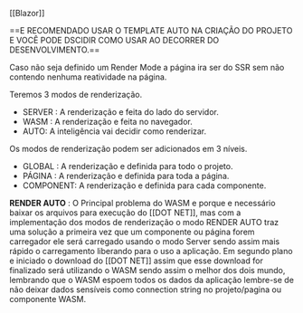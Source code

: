 [[Blazor]]

==E RECOMENDADO USAR O TEMPLATE AUTO NA CRIAÇÃO DO PROJETO E VOCÊ PODE DSCIDIR COMO USAR AO DECORRER DO DESENVOLVIMENTO.==

Caso não seja definido um Render Mode a página ira ser do SSR sem não contendo nenhuma reatividade na página.

Teremos 3 modos de renderização. 
- SERVER :  A renderização e feita do lado do servidor.
- WASM :  A renderização e feita no navegador.
- AUTO: A inteligência vai decidir como renderizar.

Os modos de renderização podem ser adicionados em 3 níveis.
 - GLOBAL :  A renderização e definida para todo o projeto.
 - PÁGINA :  A renderização e definida para toda a página.
 - COMPONENT: A renderização e definida para cada componente.


**RENDER AUTO** : O Principal problema do WASM e porque e necessário baixar os arquivos para execução do [[DOT NET]], mas com a implementação dos modos de renderização o modo RENDER AUTO traz uma solução a primeira vez que um componente ou página forem carregador ele será carregado usando o modo Server sendo assim mais rápido o carregamento liberando para o uso a aplicação.
Em segundo plano e iniciado o download do [[DOT NET]] assim que esse download for finalizado será utilizando o WASM sendo assim o melhor dos dois mundo, lembrando que o WASM espoem todos os dados da aplicação lembre-se de não deixar dados sensíveis como connection string no projeto/pagina ou componente WASM.

